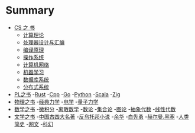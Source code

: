 # Summary

- [CS 之 书](./CS/Overview.md)
  - [计算理论]()
  - [处理器设计与汇编]()
  - [编译原理]()
  - [操作系统]()
  - [计算机网络]()
  - [机器学习]()
  - [数据库系统]()
  - [分布式系统]()
- [PL之书]()
  -[Rust]()
  -[Cpp]()
  -[Go]()
  -[Python]()
  -[Scala]()
  -[Zig]()
- [物理之书]()
  -[经典力学]()
  -[电学]()
  -[量子力学]()
- [数学之书]()
  -[微积分]()
  -[离散数学]()
    -[数论]()
    -[集合论]()
    -[图论]()
    -[抽象代数]()
  -[线性代数]()
- [文学之书](./文学/Overview.md)
  -[中国古四大名著]()
  -[反乌托邦小说]()
  -[余华]()
  -[白先勇]()
  -[赫尔曼.黑塞]()
  -[人类简史]()
  -[网文]()
  -[科幻]()

